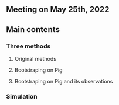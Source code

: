 
## Meeting on May 25th, 2022


## Main contents

### Three methods

1. Original methods

2. Bootstraping on Pig 

3. Bootstraping on Pig and its observations



### Simulation

